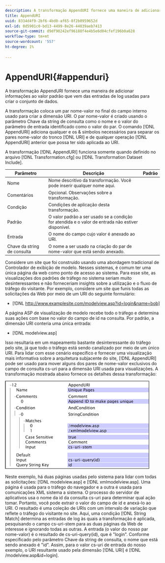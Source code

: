 ```yaml
---
description: A transformação AppendURI fornece uma maneira de adicionar informações ao valor padrão que vem das entradas de log usadas para criar o conjunto de dados.
title: AppendURI
uuid: 8334d4f9-2bf6-4bd0-af65-8f2b0959652d
exl-id: 0d5901c0-bd13-4499-8e26-44839aeb7413
source-git-commit: d9df90242ef96188f4e4b5e6d04cfef196b0a628
workflow-type: tm+mt
source-wordcount: '557'
ht-degree: 1%

---
```


# AppendURI{#appenduri}

A transformação AppendURI fornece uma maneira de adicionar informações ao valor padrão que vem das entradas de log usadas para criar o conjunto de dados.

A transformação coloca um par nome-valor no final do campo interno usado para criar a dimensão URI. O par nome-valor é criado usando o parâmetro Chave da string de consulta como o nome e o valor do parâmetro de entrada identificado como o valor do par. O comando [!DNL AppendURI] adiciona qualquer e os &amp; símbolos necessários para separar os pares nome-valor do tronco [!DNL URI] e de qualquer operação [!DNL AppendURI] anterior que possa ter sido aplicada ao URI.

A transformação [!DNL AppendURI] funciona somente quando definido no arquivo [!DNL Transformation.cfg] ou [!DNL Transformation Dataset Include].

| Parâmetro | Descrição | Padrão |
|---|---|---|
| Nome | Nome descritivo da transformação. Você pode inserir qualquer nome aqui. |  |
| Comentários | Opcional. Observações sobre a transformação. |  |
| Condição | Condições de aplicação desta transformação. |  |
| Padrão | O valor padrão a ser usado se a condição for atendida e o valor de entrada não estiver disponível. |  |
| Entrada | O nome do campo cujo valor é anexado ao URI. |  |
| Chave da string de consulta | O nome a ser usado na criação do par de nome-valor que está sendo anexado. |  |

Considere um site que foi construído usando uma abordagem tradicional de Controlador de exibição de modelo. Nesses sistemas, é comum ter uma única página da web como ponto de acesso ao sistema. Para esse site, as visualizações dos padrões de tráfego no sistema seriam muito desinteressantes e não forneceriam insights sobre a utilização e o fluxo de tráfego do visitante. Por exemplo, considere um site que funis todas as solicitações da Web por meio de um URI do seguinte formulário:

* [!DNL http://www.examplesite.com/modelview.asp?id=login&name=bob]

A página ASP de visualização de modelo recebe todo o tráfego e determina suas ações com base no valor do campo de id na consulta. Por padrão, a dimensão URI conteria uma única entrada:

* [!DNL modelview.asp]

Isso resultaria em um mapeamento bastante desinteressante do tráfego pelo site, já que todo o tráfego está sendo canalizado por meio de um único URI. Para lidar com esse cenário específico e fornecer uma visualização mais informativa sobre a arquitetura subjacente do site, [!DNL AppendURI] pode ser usado para mover alguns dos pares de nome-valor exclusivos do campo de consulta cs-uri para a dimensão URI usada para visualizações. A transformação mostrada abaixo fornece os detalhes dessa transformação:

![](assets/cfg_TransformationType_AppendURI.png)

Neste exemplo, há duas páginas usadas pelo sistema para lidar com todas as solicitações: [!DNL modelview.asp] e [!DNL xmlmodelview.asp]. Uma página é usada para o tráfego do navegador e a outra é usada para comunicações XML sistema a sistema. O processo do servidor de aplicativos usa o nome da id da consulta cs-uri para determinar qual ação tomar. Portanto, você pode extrair o valor do campo de id e anexá-lo ao URI. O resultado é uma coleção de URIs com um intervalo de variação que reflete o tráfego do visitante no site. Aqui, uma condição [!DNL String Match] determina as entradas de log às quais a transformação é aplicada, pesquisando o campo cs-uri-stem para as duas páginas da Web de interesse e ignorando todas as outras. A entrada (o valor do nosso par nome-valor) é o resultado de cs-uri-query(id), que é &quot;login&quot;. Conforme especificado pelo parâmetro Chave da string de consulta, o nome que está sendo anexado é &quot;id&quot;. Assim, para o valor cs-uri de entrada do nosso exemplo, o URI resultante usado pela dimensão [!DNL URI] é [!DNL /modelview.asp&id=login].
